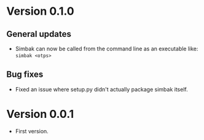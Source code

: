 # Version 0.1.0
## General updates
- Simbak can now be called from the command line as an executable like: `simbak <otps>`

## Bug fixes
- Fixed an issue where setup.py didn't actually package simbak itself.

# Version 0.0.1
- First version.